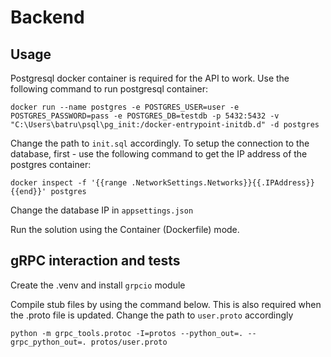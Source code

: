 # Backend
## Usage
Postgresql docker container is required for the API to work.
Use the following command to run postgresql container:

`docker run --name postgres -e POSTGRES_USER=user -e POSTGRES_PASSWORD=pass -e POSTGRES_DB=testdb -p 5432:5432 -v "C:\Users\batru\psql\pg_init:/docker-entrypoint-initdb.d" -d postgres`

Change the path to `init.sql` accordingly.
To setup the connection to the database, first - use the following command to get the IP address of the postgres container:

`docker inspect -f '{{range .NetworkSettings.Networks}}{{.IPAddress}}{{end}}' postgres`

Change the database IP in `appsettings.json`

Run the solution using the Container (Dockerfile) mode.

## gRPC interaction and tests
Create the .venv and install `grpcio` module

Compile stub files by using the command below. This is also required when the .proto file is updated. Change the path to `user.proto` accordingly

`python -m grpc_tools.protoc -I=protos --python_out=. --grpc_python_out=. protos/user.proto`


